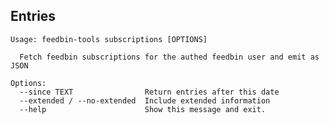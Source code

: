 ## Entries
<!-- [[[cog
import cog
from feedbin_tools import cli
from click.testing import CliRunner
runner = CliRunner()
result = runner.invoke(cli.cli, ["subscriptions", "--help"])
help = result.output.replace("Usage: cli", "Usage: feedbin-tools")
cog.out(
    "```\n{}\n```".format(help)
)
]]] -->
```
Usage: feedbin-tools subscriptions [OPTIONS]

  Fetch feedbin subscriptions for the authed feedbin user and emit as JSON

Options:
  --since TEXT                Return entries after this date
  --extended / --no-extended  Include extended information
  --help                      Show this message and exit.

```
<!-- [[[end]]] -->
